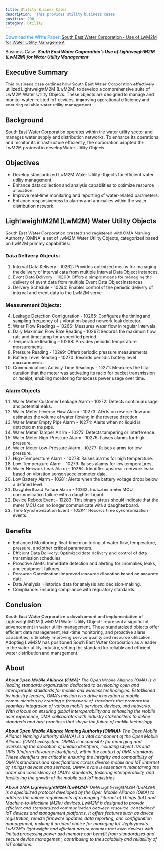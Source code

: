 ```yaml
---
title: Utility Busines Cases
description: 'This provides utility business cases'
position: 200
category: Utility
---
```


<alert><p style="color:DodgerBlue;">Download the White Paper: <a href="" target="_blan">South East Water Corporation - Use of LwM2M for Water Utility Management</a></p></alert>
 

Business Case: _**South East Water Corporation's Use of LightweightM2M (LwM2M) for Water Utility Management**_

## Executive Summary
This business case outlines how South East Water Corporation effectively utilized LightweightM2M (LwM2M) to develop a comprehensive suite of LwM2M Water Utility Objects. These objects are designed to manage and monitor water-related IoT devices, improving operational efficiency and ensuring reliable water utility management.

## Background
South East Water Corporation operates within the water utility sector and manages water supply and distribution networks. To enhance its operations and monitor its infrastructure efficiently, the corporation adopted the LwM2M protocol to develop Water Utility Objects.

## Objectives
- Develop standardized LwM2M Water Utility Objects for efficient water utility management.
- Enhance data collection and analysis capabilities to optimize resource allocation.
- Improve real-time monitoring and reporting of water-related parameters.
- Enhance responsiveness to alarms and anomalies within the water distribution network.

## LightweightM2M (LwM2M) Water Utility Objects
South East Water Corporation created and registered with OMA Naming Authority (OMNA) a set of LwM2M Water Utility Objects, categorized based on LwM2M primary capabilities:

### Data Delivery Objects:
1. Interval Data Delivery - 10262: Provides optimized means for managing the delivery of interval data from multiple Interval Data Object instances.
2. Event Data Delivery - 10263: Offers a simple means for managing the delivery of event data from multiple Event Data Object instances.
3. Delivery Schedule - 10264: Enables control of the periodic delivery of interval and event data to the LwM2M server.

### Measurement Objects:
4. Leakage Detection Configuration - 10265: Configures the timing and sampling frequency of a vibration-based network leak detector.
5. Water Flow Readings – 10266: Measures water flow in regular intervals.
6. Daily Maximum Flow Rate Reading - 10267: Records the maximum flow rate and timestamp for a specified period.
7. Temperature Reading – 10268: Provides periodic temperature measurements.
8. Pressure Reading - 10269: Offers periodic pressure measurements.
9. Battery Level Reading - 10270: Records periodic battery level measurements.
10. Communications Activity Time Readings - 10271: Measures the total duration that the meter was activating its radio for packet transmission or receipt, enabling monitoring for excess power usage over time.

### Alarm Objects:
11. Water Meter Customer Leakage Alarm - 10272: Detects continual usage and potential leaks.
12. Water Meter Reverse Flow Alarm - 10273: Alerts on reverse flow and estimates the volume of water flowing in the reverse direction.
13. Water Meter Empty Pipe Alarm - 10274: Alerts when no liquid is detected in the pipe.
14. Water Meter Tamper Alarm - 10275: Detects tampering or interference.
15. Water Meter High-Pressure Alarm - 10276: Raises alarms for high pressure.
16. Water Meter Low-Pressure Alarm - 10277: Raises alarms for low pressure.
17. High-Temperature Alarm - 10278: Raises alarms for high temperature.
18. Low-Temperature Alarm - 10279: Raises alarms for low temperatures.
19. Water Network Leak Alarm - 10280: Identifies upstream network leaks based on vibration sensor/accelerometer data.
20. Low Battery Alarm - 10281: Alerts when the battery voltage drops below a defined level.
21. DaughterBoard Failure Alarm - 10282: Indicates meter MCU communication failure with a daughter board.
22. Device Reboot Event - 10283: This binary status should indicate that the meter MCU can no longer communicate with a daughterboard.
23. Time Synchronization Event - 10284: Records time synchronization events.

## Benefits
- Enhanced Monitoring: Real-time monitoring of water flow, temperature, pressure, and other critical parameters.
- Efficient Data Delivery: Optimized data delivery and control of data transmission schedules.
- Proactive Alerts: Immediate detection and alerting for anomalies, leaks, and equipment failures.
- Resource Optimization: Improved resource allocation based on accurate data.
- Data Analysis: Historical data for analysis and decision-making.
- Compliance: Ensuring compliance with regulatory standards.

## Conclusion
South East Water Corporation's development and implementation of LightweightM2M (LwM2M) Water Utility Objects represent a significant advancement in water utility management. These standardized objects offer efficient data management, real-time monitoring, and proactive alarm capabilities, ultimately improving service quality and resource utilization. Adopting LwM2M has positioned South East Water Corporation as a leader in the water utility industry, setting the standard for reliable and efficient water distribution and management.

## About
***About Open Mobile Alliance (OMA):**
The Open Mobile Alliance (OMA) is a leading standards organization dedicated to developing open and interoperable standards for mobile and wireless technologies. Established by industry leaders, OMA's mission is to drive innovation in mobile communication by creating a framework of standards that promote the seamless integration of various mobile services, devices, and networks. With a focus on ensuring global interoperability and enhancing the mobile user experience, OMA collaborates with industry stakeholders to define standards and best practices that shape the future of mobile technology.*

***About Open Mobile Alliance Naming Authority (OMNA):**
The Open Mobile Alliance Naming Authority (OMNA) is a vital component of the Open Mobile Alliance (OMA) ecosystem. OMNA is responsible for managing and overseeing the allocation of unique identifiers, including Object IDs and URIs (Uniform Resource Identifiers), within the context of OMA standards. These identifiers are critical in ensuring the integrity and compatibility of OMA's standards and specifications across diverse mobile and IoT (Internet of Things) devices and services. OMNA's role is essential in maintaining the order and consistency of OMA's standards, fostering interoperability, and facilitating the growth of the mobile and IoT industries.*

***About OMA LightweightM2M (LwM2M):**
OMA LightweightM2M (LwM2M) is a specialized protocol developed by the Open Mobile Alliance (OMA) to address the unique requirements of managing Internet of Things (IoT) and Machine-to-Machine (M2M) devices. LwM2M is designed to provide efficient and standardized communication between resource-constrained IoT devices and management platforms. It offers features such as device registration, remote firmware updates, data reporting, and configuration management, making it an ideal choice for managing IoT deployments. LwM2M's lightweight and efficient nature ensures that even devices with limited processing power and memory can benefit from standardized and secure device management, contributing to the scalability and reliability of IoT solutions.*
